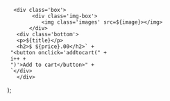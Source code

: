       <div class='box'>
            <div class='img-box'>
               <img class='images' src=${image}></img>
           </div>
       <div class='bottom'>
       <p>${title}</p>
       <h2>$ ${price}.00</h2>` +
     "<button onclick='addtocart(" +
     i++ +
     ")'>Add to cart</button>" +
     `</div>
       </div>

);
